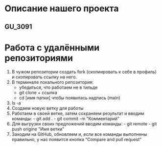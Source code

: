 # Описание нашего проекта
## GU_3091

# Работа с удалёнными репозиториями

1. В чужом репозитории создать fork (скопиировать к себе в профиль) и скопировать ссылку на него.
2. В терминале локального репозитория:
	- убедиться, что работаем не в тильде
	- git clone + ссылка
	- cd [имя папки] чтобы появилась надпись (main)
3. ls -a
4. Создаем новую ветку для работы
5. Работаем в своей ветке, затем сохраняем результат и вводим команды:
       - git add .
       - git commit -m "Комментарий"
6. Для выгрузки своих предложений вводим команды:
       - git remote
       - git push origine "Имя ветки"
7. Заходим на GitHub, обновляем и, если все команды выполнены правильно, у нас появится кнопка "Compare and pull request"